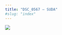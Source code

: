 ```yaml
---
title: "DSC_0567 – SUDA"
#slug: "index"
---
```


[![](/wp-content/2015/05/DSC_0567-300x201.jpg)](/wp-content/2015/05/DSC_0567.jpg)